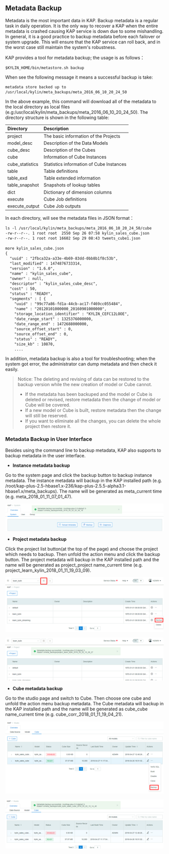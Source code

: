 ## Metadata Backup

Metadata is the most important data in KAP. Backup metadata is a regular task in daily operation. It is the only way to recover a KAP when the entire metadata is crashed causing KAP service is down due to some mishandling. In general, it is a good practice to backup metadata before each failover or system upgrade. This will ensure that the KAP service can roll back, and in the worst case still maintain the system's robustness.

KAP provides a tool for metadata backup; the usage is as follows：

```shell
$KYLIN_HOME/bin/metastore.sh backup
```
When see the following message it means a successful backup is take:

```shell
metadata store backed up to /usr/local/kylin/meta_backups/meta_2016_06_10_20_24_50
```
In the above example, this command will download all of the metadata to the local directory as local files (e.g:/usr/local/kylin/meta_backups/meta_2016_06_10_20_24_50). The directory structure is shown in the following table:

| Directory       | Description                              |
| :-------------- | :--------------------------------------- |
| project         | The basic information of the Projects    |
| model_desc      | Description of the Data Models           |
| cube_desc       | Description of the Cubes                 |
| cube            | Information of Cube Instances            |
| cube_statistics | Statistics information of Cube Instances |
| table           | Table definitions                        |
| table_exd       | Table extended information               |
| table_snapshot  | Snapshots of lookup tables               |
| dict            | Dictionary of dimension columns          |
| execute         | Cube Job definitions                     |
| execute_output  | Cube Job outputs                         |
In each directory, will see the metadata files in JSON format：
```shell
ls -l /usr/local/kylin/meta_backups/meta_2016_06_10_20_24_50/cube
-rw-r--r--. 1 root root  2550 Sep 26 07:58 kylin_sales_cube.json
-rw-r--r--. 1 root root 16602 Sep 29 08:43 tweets_cube1.json

more kylin_sales_cube.json
{
  "uuid" : "2fbca32a-a33e-4b69-83dd-0bb8b1f8c53b",
  "last_modified" : 1474876733314,
  "version" : "1.6.0",
  "name" : "kylin_sales_cube",
  "owner" : null,
  "descriptor" : "kylin_sales_cube_desc",
  "cost" : 50,
  "status" : "READY",
  "segments" : [ {
    "uuid" : "99c77a86-fd1a-44cb-ac17-f469cc055484",
    "name" : "20120101000000_20160901000000",
    "storage_location_identifier" : "KYLIN_CEFC12LOOE",
    "date_range_start" : 1325376000000,
    "date_range_end" : 1472688000000,
    "source_offset_start" : 0,
    "source_offset_end" : 0,
    "status" : "READY",
    "size_kb" : 10870,
    ....
```

In addition, metadata backup is also a tool for troubleshooting; when the system got error, the administrator can dump metadata and then check it easily.

> Notice: The deleting and revising of data can be restored to the backup version while the new creation of model or Cube cannot.
>
> - If the metadata has been backuped and the model or Cube is deleted or revised, restore metadata then the change of model or Cube will be covered.
> - If a new model or Cube is built, restore metadata then the change will still be reserved.
> - If you want to eliminate all the changes, you can delete the whole project then restore it.

### Metadata Backup in User Interface

Besides using the command line to backup metadata, KAP also supports to backup metadata in the user interface.

- **Instance metadata backup**

Go to the system page and click the backup button to backup instance metadata. The instance metadata will backup in the KAP installed path (e.g. /root/kap-plus-2.5-hbase1.x-236/kap-plus-2.5.5-alpha3.1-hbase1.x/meta_backups).  The name will be generated as meta_current time (e.g. meta_2018_01_11_07_01_47).

![instance metadata backup](images/instance_backup_1_en.png)

- **Project metadata backup**

Click the project list button(at the top of the page) and choose the project which needs to backup. Then unfold the action menu and click the backup button. The project metadata will backup in the KAP installed path and the name will be generated as project_project name_current time (e.g. project_learn_kylin_2018_01_11_19_03_09).

![project page](images/project_page_1_en.png)

![project metadata backup](images/project_backup_1_en.png)

- **Cube metadata backup**

Go to the studio page and switch to Cube. Then choose one cube and unfold the action menu backup metadata. The Cube metadata will backup in the KAP installed path and the name will be generated as cube_cube name_current time (e.g. cube_corr_2018_01_11_19_04_21).

![studio page](images/studio_page_1_en.png)

![cube metadata backup](images/Cube_backup_1_en.png)

